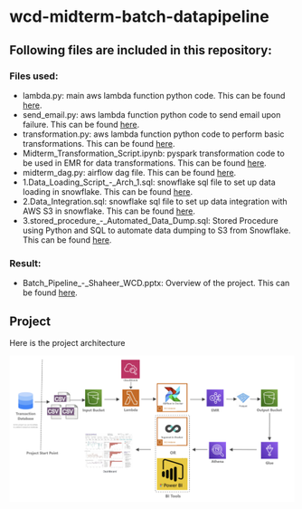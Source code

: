 # wcd-midterm-batch-datapipeline

## Following files are included in this repository:

### Files used:
* lambda.py: main aws lambda function python code. This can be found [here](https://github.com/ShaheerKhan200/wcd-midterm-batch-datapipeline/blob/main/lambda.py).
* send_email.py: aws lambda function python code to send email upon failure. This can be found [here](https://github.com/ShaheerKhan200/wcd-midterm-batch-datapipeline/blob/main/send_email.py).
* transformation.py: aws lambda function python code to perform basic transformations. This can be found [here](https://github.com/ShaheerKhan200/wcd-midterm-batch-datapipeline/blob/main/transformation.py).
* Midterm_Transformation_Script.ipynb: pyspark transformation code to be used in EMR for data transformations. This can be found [here](https://github.com/ShaheerKhan200/wcd-midterm-batch-datapipeline/blob/main/Midterm_Transformation_Script.ipynb).
* midterm_dag.py: airflow dag file. This can be found [here](https://github.com/ShaheerKhan200/wcd-midterm-batch-datapipeline/blob/main/midterm_dag.py).
* 1.Data_Loading_Script_-_Arch_1.sql: snowflake sql file to set up data loading in snowflake. This can be found [here](https://github.com/ShaheerKhan200/wcd-midterm-batch-datapipeline/blob/main/1.Data_Loading_Script_-_Arch_1.sql).
* 2.Data_Integration.sql: snowflake sql file to set up data integration with AWS S3 in snowflake. This can be found [here](https://github.com/ShaheerKhan200/wcd-midterm-batch-datapipeline/blob/main/2.Data_Integration.sql).
* 3.stored_procedure_-_Automated_Data_Dump.sql: Stored Procedure using Python and SQL to automate data dumping to S3 from Snowflake. This can be found [here](https://github.com/ShaheerKhan200/wcd-midterm-batch-datapipeline/blob/main/3.stored_procedure_-_Automated_Data_Dump.sql).


### Result:
* Batch_Pipeline_-_Shaheer_WCD.pptx: Overview of the project. This can be found [here](https://github.com/ShaheerKhan200/wcd-midterm-batch-datapipeline/blob/main/Batch_Pipeline_-_Shaheer_WCD.pptx).


## Project
Here is the project architecture

![Architecture](architecture.png)

